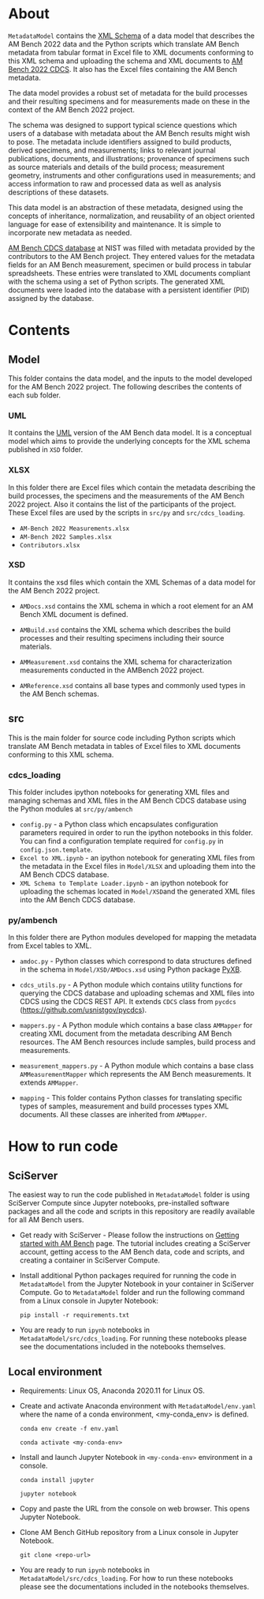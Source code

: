 # About

```MetadataModel``` contains the [XML Schema](https://www.w3.org/XML/Schema) of a data model that describes the AM Bench 2022 data and the Python scripts which translate AM Bench metadata from tabular format in Excel file to XML documents conforming to this XML schema and uploading the schema and XML documents to [AM Bench 2022 CDCS](https://ambench2022.nist.gov/). It also has the Excel files containing the AM Bench metadata. 

The data model provides a robust set of metadata for the build processes and their resulting specimens and for measurements made on these in the context of the AM Bench 2022 project.

The schema was designed to support typical science questions which users of a
database with metadata about the AM Bench results might wish to pose. The
metadata include identifiers assigned to build products, derived specimens, and
measurements; links to relevant journal publications, documents, and
illustrations; provenance of specimens such as source materials and details of
the build process; measurement geometry, instruments and other configurations
used in measurements; and access information to raw and processed data as well
as analysis descriptions of these datasets.

This data model is an abstraction of these metadata, designed using the concepts
of inheritance, normalization, and reusability of an object oriented language for
ease of extensibility and maintenance. It is simple to incorporate new metadata
as needed.

[AM Bench CDCS database](https://ambench2022.nist.gov/) at NIST was filled with 
metadata provided by the contributors to the AM Bench project. They entered 
values for the metadata fields for an AM Bench measurement, specimen or build 
process in tabular spreadsheets. These entries were translated to XML documents 
compliant with the schema using a set of Python scripts. The generated XML 
documents were loaded into the database with a persistent identifier (PID) 
assigned by the database.

# Contents
## Model

This folder contains the data model, and the inputs to the model developed for the AM Bench 2022 project.
The following describes the contents of each sub folder.


### UML
It contains the [UML](https://en.wikipedia.org/wiki/Unified_Modeling_Language) version of the AM Bench data model. 
It is a conceptual model which aims to provide the underlying concepts for the XML schema published in ```XSD``` folder.

### XLSX 
In this folder there are Excel files which contain the metadata describing the build processes, the specimens and the measurements of the AM Bench 2022 project. Also it contains the list of the participants of the project.  These Excel files are used by the scripts in ```src/py``` and ```src/cdcs_loading```.

* ```AM-Bench 2022 Measurements.xlsx```
* ```AM-Bench 2022 Samples.xlsx```
* ```Contributors.xlsx```

### XSD
It contains the xsd files which contain the XML Schemas of a data model for the AM Bench 2022 project. 
* ```AMDocs.xsd``` contains the XML schema in which a root element for an AM Bench XML document is defined. 
* ```AMBuild.xsd``` contains the XML schema which  describes the build processes and their resulting specimens including their source materials.

* ```AMMeasurement.xsd``` contains the XML schema for characterization measurements conducted in the AMBench 2022 project.
* ```AMReference.xsd``` contains all base types and commonly used types in the AM Bench schemas.

## src
This is the main folder for source code including Python scripts which translate AM Bench metadata in tables of Excel files to XML documents conforming to this XML schema.
### cdcs_loading
This folder includes ipython notebooks for generating XML files and managing schemas and XML files in the AM Bench CDCS database using the Python modules at ```src/py/ambench```
* ```config.py``` - a Python class which encapsulates configuration parameters required in order to run the ipython notebooks in this folder. You can find a configuration template required for ```config.py``` in ```config.json.template```.
* ```Excel to XML.ipynb``` - an ipython notebook for generating XML files from the metadata in the Excel files in ```Model/XLSX``` and uploading them into the AM Bench CDCS database.
* ```XML Schema to Template Loader.ipynb``` - an ipython notebook for uploading the schemas located in ```Model/XSD```and the generated XML files into the AM Bench CDCS database.





### py/ambench
In this folder there are Python modules developed for mapping the metadata from Excel tables to XML. 

* ```amdoc.py``` - Python classes which correspond 
 to data structures defined in the schema in ```Model/XSD/AMDocs.xsd``` using Python package [PyXB](https://pypi.org/project/PyXB/).
 
* ```cdcs_utils.py``` - A Python module which contains utility functions for querying the CDCS database and uploading schemas and XML files into CDCS using the CDCS REST API. It extends ```CDCS``` class from ```pycdcs``` (https://github.com/usnistgov/pycdcs).

* ```mappers.py``` - A Python module which contains a base class ```AMMapper``` for creating XML document from the metadata describing AM Bench resources. The AM Bench resources include
samples, build process and measurements.

* ```measurement_mappers.py``` -  A Python module which contains a base class ```AMMeasurementMapper```  which represents the AM Bench measurements. It extends ```AMMapper```.

* ```mapping``` - This folder contains Python classes for translating specific types of samples, measurement and build processes types XML documents. All these classes are inherited from ```AMMapper```. 

# How to run code

## SciServer
The easiest way to run the code published in ```MetadataModel``` folder  is using SciServer Compute since Jupyter notebooks, pre-installed software packages and all the code and scripts in this repository are readily available for all AM Bench users.

* Get ready with SciServer - Please follow the instructions on [Getting started with AM Bench](https://sciserver.org/support/getting-started-ambench/) page. The tutorial includes creating a SciServer account, getting access to the AM Bench data, code and scripts, and creating a container in SciServer Compute.
* Install additional Python packages required for running the code in ```MetadataModel``` from the Jupyter Notebook in your container in SciServer Compute. Go to ```MetadataModel``` folder and run the following command from a Linux console in Jupyter Notebook:
	
	```pip install -r requirements.txt``` 

* You are ready to run ```ipynb``` notebooks in ```MetadataModel/src/cdcs_loading```. For running these notebooks please see the documentations included in the notebooks themselves.

## Local environment
* Requirements: Linux OS, Anaconda 2020.11 for Linux OS.

* Create and activate Anaconda environment with ```MetadataModel/env.yaml``` where the name of a conda environment, <my-conda_env> is defined. 

  ```conda env create -f env.yaml```

  ```conda activate <my-conda-env>```
* Install and launch Jupyter Notebook in ```<my-conda-env>``` environment in a console.

  ```conda install jupyter```

  ```jupyter notebook``` 

* Copy and paste the URL from the console on web browser. This opens Jupyter Notebook.

* Clone AM Bench GitHub repository from a Linux console in Jupyter Notebook.

  ```git clone <repo-url>```

* You are ready to run ```ipynb``` notebooks in ```MetadataModel/src/cdcs_loading```. For how to run these notebooks please see the documentations included in the notebooks themselves.


